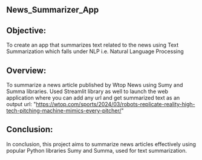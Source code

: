 ## News_Summarizer_App
## Objective: 
To create an app that summarizes text related to the news using Text Summarization which falls under NLP i.e. Natural Language Processing
## Overview: 
To summarize a news article published by Wtop News using Sumy and Summa libraries. Used Streamlit library as well to launch the web application where you can add any url and get summarized text as an output
 url: "https://wtop.com/sports/2024/03/robots-replicate-reality-high-tech-pitching-machine-mimics-every-pitcher/" 
## Conclusion: 
In conclusion, this project aims to summarize news articles effectively using popular Python libraries Sumy and Summa, used for text summarization.
